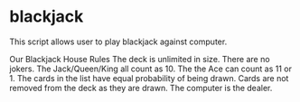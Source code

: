 # blackjack

This script allows user to play blackjack against computer.

   Our Blackjack House Rules 
 The deck is unlimited in size.
 There are no jokers.
 The Jack/Queen/King all count as 10.
 The the Ace can count as 11 or 1.
 The cards in the list have equal probability of being drawn.
 Cards are not removed from the deck as they are drawn.
 The computer is the dealer.
